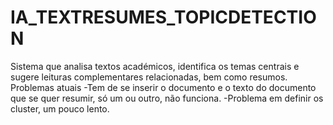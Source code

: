 # IA_TEXTRESUMES_TOPICDETECTION
Sistema que analisa textos académicos, identifica os  temas centrais e sugere leituras complementares relacionadas, bem como resumos.
Problemas atuais
  -Tem de se inserir o documento e o texto do documento que se quer resumir, só um ou outro, não funciona.
  -Problema em definir os cluster, um pouco lento.
